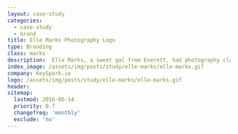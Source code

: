 ```yaml
---
layout: case-study
categories:
  - case-study
  - brand
title: Elle Marks Photography Logo
type: Branding
class: marks
description:  Elle Marks, a sweet gal from Everett, had photography class she was taking and needed to have a watermark for her photography.
index_image: /assets/img/posts/study/elle-marks/elle-marks.gif
company: KeySpark.io
logo: /assets/img/posts/study/elle-marks/elle-marks.gif
header:
sitemap:
  lastmod: 2016-06-14
  priority: 0.7
  changefreq: 'monthly'
  exclude: 'no'
---
```


